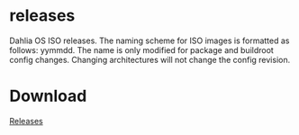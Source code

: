 # releases
Dahlia OS ISO releases.
The naming scheme for ISO images is formatted as follows:
yymmdd.<daily revision>
The name is only modified for package and buildroot config changes. Changing architectures will not change the config revision.
  
# Download 
[Releases](https://github.com/dahlia-os/releases/releases)
